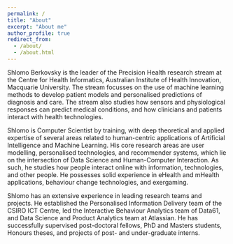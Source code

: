```yaml
---
permalink: /
title: "About"
excerpt: "About me"
author_profile: true
redirect_from: 
  - /about/
  - /about.html
---
```


Shlomo Berkovsky is the leader of the Precision Health research stream at the Centre for Health Informatics, Australian Institute of Health Innovation, Macquarie University. The stream focusses on the use of machine learning methods to develop patient models and personalised predictions of diagnosis and care. The stream also studies how sensors and physiological responses can predict medical conditions, and how clinicians and patients interact with health technologies. 

Shlomo is Computer Scientist by training, with deep theoretical and applied expertise of several areas related to human-centric applications of Artificial Intelligence and Machine Learning. His core research areas are user modelling, personalised technologies, and recommender systems, which lie on the intersection of Data Science and Human-Computer Interaction. As such, he studies how people interact online with information, technologies, and other people. He possesses solid experience in eHealth and mHealth applications, behaviour change technologies, and exergaming. 

Shlomo has an extensive experience in leading research teams and projects. He established the Personalised Information Delivery team of the CSIRO ICT Centre, led the Interactive Behaviour Analytics team of Data61, and Data Science and Product Analytics team at Atlassian. He has successfully supervised post-doctoral fellows, PhD and Masters students, Honours theses, and projects of post- and under-graduate interns.
